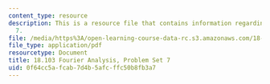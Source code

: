 ```yaml
---
content_type: resource
description: This is a resource file that contains information regarding problem set
  7.
file: /media/https%3A/open-learning-course-data-rc.s3.amazonaws.com/18-103-fourier-analysis-fall-2013/0f64cc5afcab7d4b5afcffc50b8fb3a7_MIT18_103F13_pset7.pdf
file_type: application/pdf
resourcetype: Document
title: 18.103 Fourier Analysis, Problem Set 7
uid: 0f64cc5a-fcab-7d4b-5afc-ffc50b8fb3a7
---
```


